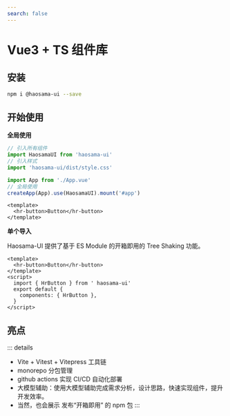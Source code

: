```yaml
---
search: false
---
```

#  Vue3 + TS 组件库

## 安装


```bash
npm i @haosama-ui --save
```

## 开始使用

**全局使用**


```js
// 引入所有组件
import HaosamaUI from 'haosama-ui'
// 引入样式
import 'haosama-ui/dist/style.css'

import App from './App.vue'
// 全局使用
createApp(App).use(HaosamaUI).mount('#app')
```

```vue
<template>
  <hr-button>Button</hr-button>
</template>
```

**单个导入**

Haosama-UI 提供了基于 ES Module 的开箱即用的 Tree Shaking 功能。


```vue
<template>
  <hr-button>Button</hr-button>
</template>
<script>
  import { HrButton } from ' haosama-ui'
  export default {
    components: { HrButton },
  }
</script>
```

## 亮点

::: details
- Vite + Vitest + Vitepress 工具链
- monorepo 分包管理
- github actions 实现 CI/CD 自动化部署
- 大模型辅助：使用大模型辅助完成需求分析，设计思路，快速实现组件，提升开发效率。
- 当然，也会展示 发布“开箱即用” 的 npm 包
:::

